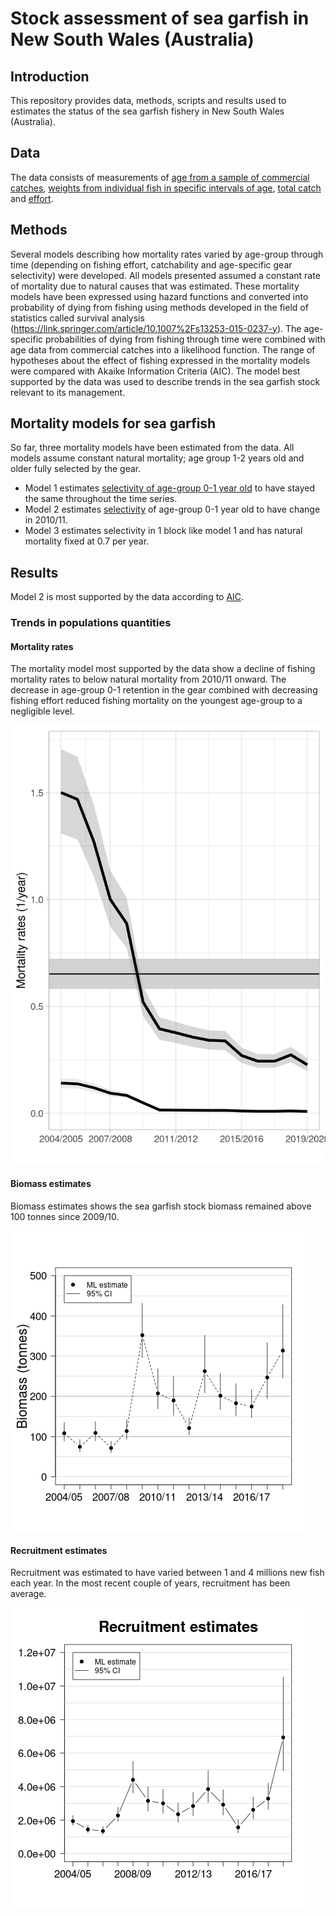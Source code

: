 # Stock assessment of sea garfish in New South Wales (Australia)

## Introduction

This repository provides data, methods, scripts and results used to estimates the status of the sea garfish fishery in New South Wales (Australia).

## Data
The data consists of measurements of [age from a sample of commercial catches](Data/GarfishAgeData.csv), [weights from individual fish in specific intervals of age](Data/GarfishWeightAtAge.csv), [total catch](Data/GarfishCatchData.csv) and [effort](Data/GarfishEffortData.csv).

## Methods

Several models describing how mortality rates varied by age-group through time (depending on fishing effort, catchability and age-specific gear selectivity) were developed. All models presented assumed a constant rate of mortality due to natural causes that was estimated. These mortality models have been expressed using hazard functions and converted into probability of dying from fishing using methods developed in the field of statistics called survival analysis (https://link.springer.com/article/10.1007%2Fs13253-015-0237-y). The age-specific probabilities of dying from fishing through time were combined with age data from commercial catches into a likelihood function. The range of hypotheses about the effect of fishing expressed in the mortality models were compared with Akaike Information Criteria (AIC). The model best supported by the data was used to describe trends in the sea garfish stock relevant to its management.

## Mortality models for sea garfish

So far, three mortality models have been estimated from the data. All models assume constant natural mortality; age group 1-2 years old and older fully selected by the gear.

- Model 1 estimates [selectivity of age-group 0-1 year old](Script/Results/Models/Mod1-GearSelectivity.csv) to have stayed the same throughout the time series. 
- Model 2 estimates [selectivity](Script/Results/Models/Mod2-GearSelectivity.csv) of age-group 0-1 year old to have change in 2010/11. 
- Model 3 estimates selectivity in 1 block like model 1 and has natural mortality fixed at 0.7 per year. 

## Results

Model 2 is most supported by the data according to [AIC](Script/Results/Data/ModelComparisonTable.csv).

### Trends in populations quantities

#### Mortality rates

The mortality model most supported by the data show a decline of fishing mortality rates to below natural mortality from 2010/11 onward. The decrease in age-group 0-1 retention in the gear combined with decreasing fishing effort reduced fishing mortality on the youngest age-group to a negligible level.

![alt text](https://github.com/mkienzle/NSW-sea-garfish-stock-assessment/blob/master/Script/Results/Graphics/Mod2-MortalityEstimates.png)

#### Biomass estimates

Biomass estimates shows the sea garfish stock biomass remained above 100 tonnes since 2009/10.

![alt text](https://github.com/mkienzle/NSW-sea-garfish-stock-assessment/blob/master/Script/Results/Graphics/EstimateOfBiomass.png)

#### Recruitment estimates

Recruitment was estimated to have varied between 1 and 4 millions new fish each year. In the most recent couple of years, recruitment has been average.

![alt text](https://github.com/mkienzle/NSW-sea-garfish-stock-assessment/blob/master/Script/Results/Graphics/EstimateOfRecruitment.png)

